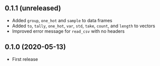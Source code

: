 ## 0.1.1 (unreleased)

- Added `group`, `one_hot` and `sample` to data frames
- Added `to`, `tally`, `one_hot`, `var`, `std`, `take`, `count`, and `length` to vectors
- Improved error message for `read_csv` with no headers

## 0.1.0 (2020-05-13)

- First release
